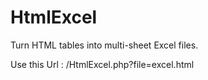 HtmlExcel
==========


Turn HTML tables into multi-sheet Excel files.

Use this Url :
/HtmlExcel.php?file=excel.html
